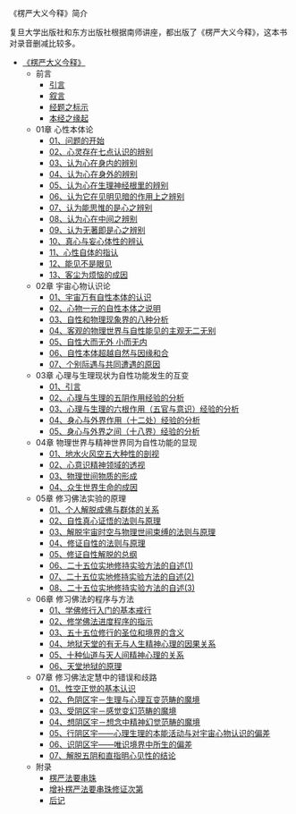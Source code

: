 《楞严大义今释》简介

复旦大学出版社和东方出版社根据南师讲座，都出版了《楞严大义今释》，这本书对录音删减比较多。

- [《楞严大义今释》](佛家/《楞严大义今释》/《楞严大义今释》.md)
  - 前言
      - [引言](佛家/《楞严大义今释》/引言.md)
      - [叙言](佛家/《楞严大义今释》/叙言.md)
      - [经题之标示](佛家/《楞严大义今释》/经题之标示.md)
      - [本经之缘起](佛家/《楞严大义今释》/本经之缘起.md)
  - 01章 心性本体论
      - [01、问题的开始](佛家/《楞严大义今释》/01、问题的开始.md)
      - [02、心灵存在七点认识的辨别](佛家/《楞严大义今释》/02、心灵存在七点认识的辨别.md)
      - [03、认为心在身内的辨别](佛家/《楞严大义今释》/03、认为心在身内的辨别.md)
      - [04、认为心在身外的辨别](佛家/《楞严大义今释》/04、认为心在身外的辨别.md)
      - [05、认为心在生理神经根里的辨别](佛家/《楞严大义今释》/05、认为心在生理神经根里的辨别.md)
      - [06、认为它在见明见暗的作用上之辨别](佛家/《楞严大义今释》/06、认为它在见明见暗的作用上之辨别.md)
      - [07、认为能思惟的是心之辨别](佛家/《楞严大义今释》/07、认为能思惟的是心之辨别.md)
      - [08、认为心在中间之辨别](佛家/《楞严大义今释》/08、认为心在中间之辨别.md)
      - [09、认为无著即是心之辨别](佛家/《楞严大义今释》/09、认为无著即是心之辨别.md)
      - [10、真心与妄心体性的辨认](佛家/《楞严大义今释》/10、真心与妄心体性的辨认.md)
      - [11、心性自体的指认](佛家/《楞严大义今释》/11、心性自体的指认.md)
      - [12、能见不是眼见](佛家/《楞严大义今释》/12、能见不是眼见.md)
      - [13、客尘为烦恼的成因](佛家/《楞严大义今释》/13、客尘为烦恼的成因.md)
  - 02章 宇宙心物认识论
      - [01、宇宙万有自性本体的认识](佛家/《楞严大义今释》/01、宇宙万有自性本体的认识.md)
      - [02、心物一元的自性本体之说明](佛家/《楞严大义今释》/02、心物一元的自性本体之说明.md)
      - [03、自性和物理现象界的八种分析](佛家/《楞严大义今释》/03、自性和物理现象界的八种分析.md)
      - [04、客观的物理世界与自性能见的主观无二无别](佛家/《楞严大义今释》/04、客观的物理世界与自性能见的主观无二无别.md)
      - [05、自性大而无外 小而无内](佛家/《楞严大义今释》/05、自性大而无外，小而无内.md)
      - [06、自性本体超越自然与因缘和合](佛家/《楞严大义今释》/06、自性本体超越自然与因缘和合.md)
      - [07、个别际遇与共同遭遇的原因](佛家/《楞严大义今释》/07、个别际遇与共同遭遇的原因.md)
  - 03章 心理与生理现状为自性功能发生的互变
      - [01、引言](佛家/《楞严大义今释》/01、引言.md)
      - [02、心理与生理的五阴作用经验的分析](佛家/《楞严大义今释》/02、心理与生理的五阴作用经验的分析.md)
      - [03、心理与生理的六根作用（五官与意识）经验的分析](佛家/《楞严大义今释》/03、心理与生理的六根作用（五官与意识）经验的分析.md)
      - [04、身心与外界作用（十二处）经验的分析](佛家/《楞严大义今释》/04、身心与外界作用（十二处）经验的分析.md)
      - [05、身心与外界之间（十八界）经验的分析](佛家/《楞严大义今释》/05、身心与外界之间（十八界）经验的分析.md)
  - 04章 物理世界与精神世界同为自性功能的显现
      - [01、地水火风空五大种性的剖视](佛家/《楞严大义今释》/01、地水火风空五大种性的剖视.md)
      - [02、心意识精神领域的透视](佛家/《楞严大义今释》/02、心意识精神领域的透视.md)
      - [03、物理世间物质的形成](佛家/《楞严大义今释》/03、物理世间物质的形成.md)
      - [04、众生世界生命的成因](佛家/《楞严大义今释》/04、众生世界生命的成因.md)
  - 05章 修习佛法实验的原理
      - [01、个人解脱成佛与群体的关系](佛家/《楞严大义今释》/01、个人解脱成佛与群体的关系.md)
      - [02、自性真心证悟的法则与原理](佛家/《楞严大义今释》/02、自性真心证悟的法则与原理.md)
      - [03、解脱宇宙时空与物理世间束缚的法则与原理](佛家/《楞严大义今释》/03、解脱宇宙时空与物理世间束缚的法则与原理.md)
      - [04、修证自性的法则与原理](佛家/《楞严大义今释》/04、修证自性的法则与原理.md)
      - [05、修证自性解脱的总纲](佛家/《楞严大义今释》/05、修证自性解脱的总纲.md)
      - [06、二十五位实地修持实验方法的自述(1)](佛家/《楞严大义今释》/06、二十五位实地修持实验方法的自述(1).md)
      - [07、二十五位实地修持实验方法的自述(2)](佛家/《楞严大义今释》/07、二十五位实地修持实验方法的自述(2).md)
      - [08、二十五位实地修持实验方法的自述(3)](佛家/《楞严大义今释》/08、二十五位实地修持实验方法的自述(3).md)
  - 06章 修习佛法的程序与方法
      - [01、学佛修行入门的基本戒行](佛家/《楞严大义今释》/01、学佛修行入门的基本戒行.md)
      - [02、修学佛法进度程序的指示](佛家/《楞严大义今释》/02、修学佛法进度程序的指示.md)
      - [03、五十五位修行的圣位和境界的含义](佛家/《楞严大义今释》/03、五十五位修行的圣位和境界的含义.md)
      - [04、地狱天堂的有无与人生精神心理的因果关系](佛家/《楞严大义今释》/04、地狱天堂的有无与人生精神心理的因果关系.md)
      - [05、十种仙道与天人间精神心理的关系](佛家/《楞严大义今释》/05、十种仙道与天人间精神心理的关系.md)
      - [06、天堂地狱的原理](佛家/《楞严大义今释》/06、天堂地狱的原理.md)
  - 07章 修习佛法定慧中的错误和歧路
      - [01、性空正觉的基本认识](佛家/《楞严大义今释》/01、性空正觉的基本认识.md)
      - [02、色阴区宇－生理与心理互变范畴的魔境](佛家/《楞严大义今释》/02、色阴区宇－生理与心理互变范畴的魔境.md)
      - [03、受阴区宇－感觉变幻范畴的魔境](佛家/《楞严大义今释》/03、受阴区宇－感觉变幻范畴的魔境.md)
      - [04、想阴区宇－想念中精神幻觉范畴的魔境](佛家/《楞严大义今释》/04、想阴区宇－想念中精神幻觉范畴的魔境.md)
      - [05、行阴区宇――心理生理的本能活动与对宇宙心物认识的偏差](佛家/《楞严大义今释》/05、行阴区宇――心理生理的本能活动与对宇宙心物认识的偏差.md)
      - [06、识阴区宇――唯识境界中所生的偏差](佛家/《楞严大义今释》/06、识阴区宇――唯识境界中所生的偏差.md)
      - [07、解脱五阴和直指明心见性的结论](佛家/《楞严大义今释》/07、解脱五阴和直指明心见性的结论.md)
  - 附录
      - [楞严法要串珠](佛家/《楞严大义今释》/楞严法要串珠.md)
      - [增补楞严法要串珠修证次第](佛家/《楞严大义今释》/增补楞严法要串珠修证次第.md)
      - [后记](佛家/《楞严大义今释》/后记.md)